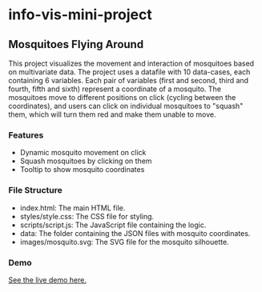 # info-vis-mini-project
 
## Mosquitoes Flying Around
This project visualizes the movement and interaction of mosquitoes based on multivariate data. The project uses a datafile with 10 data-cases, each containing 6 variables. Each pair of variables (first and second, third and fourth, fifth and sixth) represent a coordinate of a mosquito. The mosquitoes move to different positions on click (cycling between the coordinates), and users can click on individual mosquitoes to "squash" them, which will turn them red and make them unable to move.

### Features
- Dynamic mosquito movement on click
- Squash mosquitoes by clicking on them
- Tooltip to show mosquito coordinates

### File Structure
- index.html: The main HTML file.
- styles/style.css: The CSS file for styling.
- scripts/script.js: The JavaScript file containing the logic.
- data: The folder containing the JSON files with mosquito coordinates.
- images/mosquito.svg: The SVG file for the mosquito silhouette.

### Demo
[See the live demo here.](https://the-clue.github.io/info-vis-mini-project)